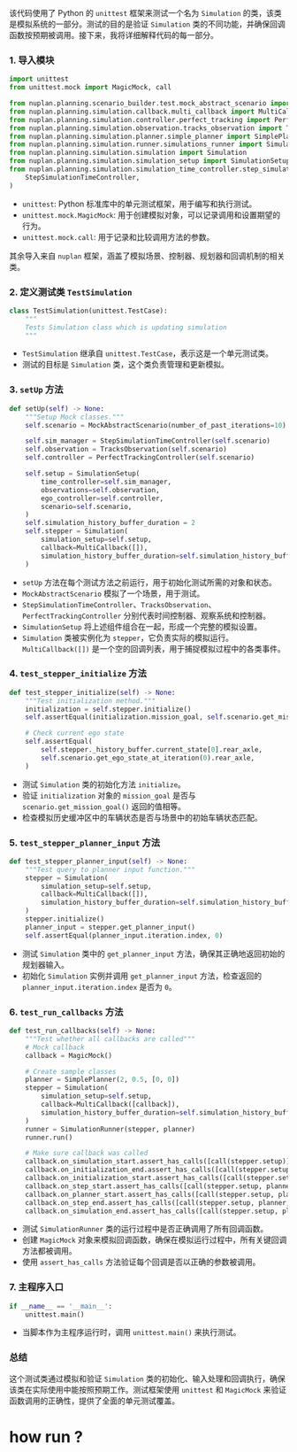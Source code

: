该代码使用了 Python 的 `unittest` 框架来测试一个名为 `Simulation` 的类，该类是模拟系统的一部分。测试的目的是验证 `Simulation` 类的不同功能，并确保回调函数按预期被调用。接下来，我将详细解释代码的每一部分。

### 1. 导入模块

```python
import unittest
from unittest.mock import MagicMock, call

from nuplan.planning.scenario_builder.test.mock_abstract_scenario import MockAbstractScenario
from nuplan.planning.simulation.callback.multi_callback import MultiCallback
from nuplan.planning.simulation.controller.perfect_tracking import PerfectTrackingController
from nuplan.planning.simulation.observation.tracks_observation import TracksObservation
from nuplan.planning.simulation.planner.simple_planner import SimplePlanner
from nuplan.planning.simulation.runner.simulations_runner import SimulationRunner
from nuplan.planning.simulation.simulation import Simulation
from nuplan.planning.simulation.simulation_setup import SimulationSetup
from nuplan.planning.simulation.simulation_time_controller.step_simulation_time_controller import (
    StepSimulationTimeController,
)
```

- `unittest`: Python 标准库中的单元测试框架，用于编写和执行测试。
- `unittest.mock.MagicMock`: 用于创建模拟对象，可以记录调用和设置期望的行为。
- `unittest.mock.call`: 用于记录和比较调用方法的参数。

其余导入来自 `nuplan` 框架，涵盖了模拟场景、控制器、规划器和回调机制的相关类。

### 2. 定义测试类 `TestSimulation`

```python
class TestSimulation(unittest.TestCase):
    """
    Tests Simulation class which is updating simulation
    """
```

- `TestSimulation` 继承自 `unittest.TestCase`，表示这是一个单元测试类。
- 测试的目标是 `Simulation` 类，这个类负责管理和更新模拟。

### 3. `setUp` 方法

```python
def setUp(self) -> None:
    """Setup Mock classes."""
    self.scenario = MockAbstractScenario(number_of_past_iterations=10)

    self.sim_manager = StepSimulationTimeController(self.scenario)
    self.observation = TracksObservation(self.scenario)
    self.controller = PerfectTrackingController(self.scenario)

    self.setup = SimulationSetup(
        time_controller=self.sim_manager,
        observations=self.observation,
        ego_controller=self.controller,
        scenario=self.scenario,
    )
    self.simulation_history_buffer_duration = 2
    self.stepper = Simulation(
        simulation_setup=self.setup,
        callback=MultiCallback([]),
        simulation_history_buffer_duration=self.simulation_history_buffer_duration,
    )
```

- `setUp` 方法在每个测试方法之前运行，用于初始化测试所需的对象和状态。
- `MockAbstractScenario` 模拟了一个场景，用于测试。
- `StepSimulationTimeController`、`TracksObservation`、`PerfectTrackingController` 分别代表时间控制器、观察系统和控制器。
- `SimulationSetup` 将上述组件组合在一起，形成一个完整的模拟设置。
- `Simulation` 类被实例化为 `stepper`，它负责实际的模拟运行。`MultiCallback([])` 是一个空的回调列表，用于捕捉模拟过程中的各类事件。

### 4. `test_stepper_initialize` 方法

```python
def test_stepper_initialize(self) -> None:
    """Test initialization method."""
    initialization = self.stepper.initialize()
    self.assertEqual(initialization.mission_goal, self.scenario.get_mission_goal())

    # Check current ego state
    self.assertEqual(
        self.stepper._history_buffer.current_state[0].rear_axle,
        self.scenario.get_ego_state_at_iteration(0).rear_axle,
    )
```

- 测试 `Simulation` 类的初始化方法 `initialize`。
- 验证 `initialization` 对象的 `mission_goal` 是否与 `scenario.get_mission_goal()` 返回的值相等。
- 检查模拟历史缓冲区中的车辆状态是否与场景中的初始车辆状态匹配。

### 5. `test_stepper_planner_input` 方法

```python
def test_stepper_planner_input(self) -> None:
    """Test query to planner input function."""
    stepper = Simulation(
        simulation_setup=self.setup,
        callback=MultiCallback([]),
        simulation_history_buffer_duration=self.simulation_history_buffer_duration,
    )
    stepper.initialize()
    planner_input = stepper.get_planner_input()
    self.assertEqual(planner_input.iteration.index, 0)
```

- 测试 `Simulation` 类中的 `get_planner_input` 方法，确保其正确地返回初始的规划器输入。
- 初始化 `Simulation` 实例并调用 `get_planner_input` 方法，检查返回的 `planner_input.iteration.index` 是否为 `0`。

### 6. `test_run_callbacks` 方法

```python
def test_run_callbacks(self) -> None:
    """Test whether all callbacks are called"""
    # Mock callback
    callback = MagicMock()

    # Create sample classes
    planner = SimplePlanner(2, 0.5, [0, 0])
    stepper = Simulation(
        simulation_setup=self.setup,
        callback=MultiCallback([callback]),
        simulation_history_buffer_duration=self.simulation_history_buffer_duration,
    )
    runner = SimulationRunner(stepper, planner)
    runner.run()

    # Make sure callback was called
    callback.on_simulation_start.assert_has_calls([call(stepper.setup)])
    callback.on_initialization_end.assert_has_calls([call(stepper.setup, planner)])
    callback.on_initialization_start.assert_has_calls([call(stepper.setup, planner)])
    callback.on_step_start.assert_has_calls([call(stepper.setup, planner)])
    callback.on_planner_start.assert_has_calls([call(stepper.setup, planner)])
    callback.on_step_end.assert_has_calls([call(stepper.setup, planner, stepper.history.last())])
    callback.on_simulation_end.assert_has_calls([call(stepper.setup, planner, stepper.history)])
```

- 测试 `SimulationRunner` 类的运行过程中是否正确调用了所有回调函数。
- 创建 `MagicMock` 对象来模拟回调函数，确保在模拟运行过程中，所有关键回调方法都被调用。
- 使用 `assert_has_calls` 方法验证每个回调是否以正确的参数被调用。

### 7. 主程序入口

```python
if __name__ == '__main__':
    unittest.main()
```

- 当脚本作为主程序运行时，调用 `unittest.main()` 来执行测试。

### 总结
这个测试类通过模拟和验证 `Simulation` 类的初始化、输入处理和回调执行，确保该类在实际使用中能按照预期工作。测试框架使用 `unittest` 和 `MagicMock` 来验证函数调用的正确性，提供了全面的单元测试覆盖。


# how run ?